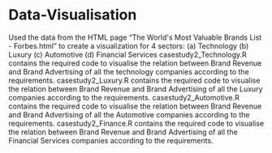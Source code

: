 # Data-Visualisation
Used the data from the HTML page “The World's Most Valuable Brands List - Forbes.html”  to create a visualization for 4 sectors: (a) Technology (b) Luxury (c) Automotive (d) Financial Services
casestudy2_Technology.R contains the required code to visualise the relation between Brand Revenue and Brand Advertising of all the technology companies according to the requirements.
casestudy2_Luxury.R contains the required code to visualise the relation between Brand Revenue and Brand Advertising of all the Luxury companies according to the requirements.
casestudy2_Automotive.R contains the required code to visualise the relation between Brand Revenue and Brand Advertising of all the Automotive companies according to the requirements.
casestudy2_Finance.R contains the required code to visualise the relation between Brand Revenue and Brand Advertising of all the Financial Services companies according to the requirements.
